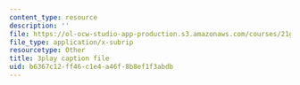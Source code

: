 ```yaml
---
content_type: resource
description: ''
file: https://ol-ocw-studio-app-production.s3.amazonaws.com/courses/21g-101-chinese-i-regular-fall-2014/b6367c12ff46c1e4a46f8b8ef1f3abdb_oUIGRmcnUtA.srt
file_type: application/x-subrip
resourcetype: Other
title: 3play caption file
uid: b6367c12-ff46-c1e4-a46f-8b8ef1f3abdb
---
```

